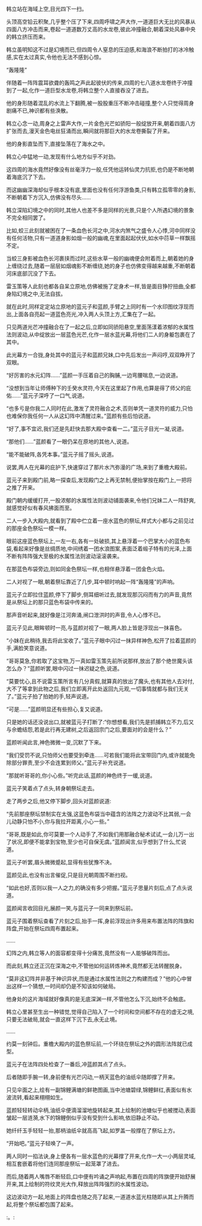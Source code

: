 
韩立站在海域上空,目光四下一扫。

头顶高空铅云积聚,几乎整个压了下来,四周呼啸之声大作,一道道巨大无比的风暴从四面八方冲击而来,卷起一道道数万丈高的水龙卷,彼此冲撞融合,朝着深处风暴中央的韩立挤压而来。

韩立虽明知这不过是幻境而已,但四周令人窒息的压迫感,和海浪不断拍打的冰冷触感,实在太过真实,令他也无法不感到心惊。

“轰隆隆”

伴随着一阵阵震耳欲聋的轰鸣之声此起彼伏的传来,四周的七八道水龙卷终于冲撞到了一起,化作一道巨型水龙卷,将韩立整个人直接吞没了进去。

他的身形随着混乱的水流上下翻腾,被一股股重压不断冲击碰撞,整个人只觉得周身剧痛不已,神识都有些涣散。

韩立心念一动,周身之上雷声大作,一片金色光芒如骄阳一般绽放开来,朝着四面八方扩张而去,漫天金色电丝狂涌而出,瞬间就将那巨大的水龙卷撕裂了开来。

他的身影直坠而下,直接坠落在了海水之中。

韩立心中猛地一动,发现有什么地方似乎不对劲。

这四周的海水竟然好像没有丝毫浮力一般,任凭他运转仙灵力抗拒,也仍是不断地朝着海底沉了下去。

而这幽幽深海却似乎根本没有底,里面也没有任何浮游鱼类,只有韩立孤零零的身影,不断朝着下方沉入,仿佛没有尽头……

韩立深陷幻境之中的同时,其他人也差不多是同样的光景,只是个人所遇幻境的景象不完全相同罢了。

比如,蛟三此刻就被困在了一条血色长河之中,河水内煞气之盛令人心悸,河中同样没有任何活物,只有一道道身影如烟一般的幽魂,在里面起起伏伏,如水中葕草一样飘摇不定。

当蛟三身影被血色长河裹挟而过时,这些水草一般的幽魂便会附着而上,朝着她的身上缠绕过去,随着一层层如烟魂影不断缠绕,她的身子也仿佛变得越来越重,不断朝着河床底部沉没了下去。

雷玉策等人此刻也都各自呆立原地,仿佛被施了定身术一样,皆是面目狰狞扭曲,全都身陷幻境之中,无法自拔。

就在此时,同样定定站立原地的蓝元子和蓝颜,手臂之上同时有一个水印图纹浮现而出,上面各自亮起一道蓝色亮光,冲入两人头顶上方,汇集在了一起。

只见两道光芒冲撞融合在了一起之后,立即如同骄阳悬空,里面荡漾着浓郁的水属性法则波动,从中绽放出一层蓝色光芒,化作一层水蓝光幕,将他们二人的身躯包裹在了其中。

此光幕方一合拢,身处其中的蓝元子和蓝颜兄妹,口中先后发出一声闷哼,双双睁开了双眼。

“好厉害的水元幻阵……”蓝颜一手压着自己的胸脯,一边弯腰喘息,一边说道。

“没想到当年让师傅种下的壬癸水灵符,今天在这里起了作用,也算是得了师父的庇佑……”蓝元子深呼了一口气,说道。

“也多亏是你我二人同时在此,激发了灵符融合之术,否则单凭一道灵符的威力,只怕也难保你我任何一人从这幻阵中清醒过来。”蓝颜有些后怕说道。

“好了,事不宜迟,我们还是先赶快去那大殿中查看一二。”蓝元子目光一凝,说道。

“那他们……”蓝颜看了一眼仍呆在原地的其他人,说道。

“能不能破阵,各凭本事。”蓝元子摇了摇头,说道。

说罢,两人在光幕的庇护下,快速穿过了那片水汽弥漫的广场,来到了重檐大殿前。

蓝元子来到殿门前,略一探查后,发现殿门之上再无禁制,便抬掌按在殿门上,一把将之推了开来。

殿门朝内缓缓打开,一股浓郁的水属性法则波动铺面袭来,令他们兄妹二人一阵舒爽,就感觉好似有春风拂面而至。

二人一步入大殿内,就看到了殿中伫立着一座水蓝色的祭坛,样式大小都与之前见过的那座金色祭坛一模一样。

眼前这座蓝色祭坛上,一左一右,各有一处破损,其上悬浮着一个巴掌大小的蓝色布袋,看起来好像是丝绸质地,中间绣着一团水浪图案,表面泛着缎子特有的光泽,上面不断有阵阵强大至极的水属性法则波动滚滚袭来。

在那蓝色布袋旁边,则如同金色祭坛一样,也相伴悬浮着一团金色火焰。

二人对视了一眼,朝着祭坛靠近了几步,耳中顿时响起一阵“轰隆隆”的声响。

蓝元子立即拉住蓝颜,停下了脚步,侧耳细听过去,就发现那沉闷而有力的声音,竟然是从祭坛上的那只蓝色布袋中传来的。

那声音听起来,就好像是江河奔涌,闸口泄洪时的声音,令人心悸不已。

蓝元子见此,眼眸顿时一亮,与蓝颜对视了一眼,两人脸上皆是浮现出一抹喜色。

“小妹在此稍待,我去将此宝收了。”蓝元子眼中闪过一抹异样神色,松开了拉着蓝颜的手,满脸笑意说道。

“哥哥莫急,你若取了这宝物,万一真如雷玉策先前所说那样,放出了那个绝世魔头该怎么办？”蓝颜听罢,眼中闪过一抹迟疑之色,说道。

“莫要忧心,且不说雷玉策所言有几分真假,就算真的放出了魔头,也有其他人去对付,大不了等拿到此物之后,我们立即离开此处返回九元观,一切事情就都与我们无关了。”蓝元子拍了拍她的手,轻声说道。

“可是……”蓝颜明显还有些担心,复又说道。

只是她的话还没说出口,就被蓝元子打断了:“你想想看,我们先是抓捕韩立不力,后又与佘蟾结怨,若是此行再无建树,之后返回宗门之后,要面对的会是什么？”

蓝颜听闻此言,神色微微一变,沉默了下来。

“我们受罚不说,只怕师父也要受到牵连……可若我们能将此宝带回门内,或许就能免除部分罪责,至少不会连累到师父。”蓝元子补充说道。

“那就听哥哥的,你小心些。”听完此话,蓝颜的神色终于一缓,说道。

蓝元子笑着点了点头,转身朝祭坛走去。

走了两步之后,他又停下脚步,回头对蓝颜说道:

“先前那座祭坛禁制实在太强,这蓝色布袋当中蕴含的法阵之力波动不比其弱,一会儿动静只怕不小,你与我拉开距离,小心一些。”

“哥哥,既是如此,你可莫要一个人动手了,不如我们用那融合秘术试试,一会儿万一出了状况,即便不能拿到宝物,至少也可自保无虞。”蓝颜闻言,似乎想到了什么,忙说道。

蓝元子听罢,眉头微微蹙起,显得有些犹豫不决。

蓝颜见此,也没有出言催促,只是目光朝周围不断扫视。

“如此也好,否则以我一人之力,的确没有多少把握。”蓝元子思量片刻后,点了点头说道。

蓝颜闻言收回目光,展颜一笑,与蓝元子一同来到祭坛前。

蓝元子围着祭坛查看了片刻之后,抬手一挥,身前浮现出许多用来布置法阵的阵旗和阵盘,开始在祭坛四周布置起来。

……

幻阵之内,韩立等人的面容都变得十分痛苦,竟然没有一人能够破阵而出。

而此刻,韩立还正沉在深海之中,不管他如何运转炼神术,竟然都无法转醒脱身。

“莫非这幻阵并非基于神识异状,而是通过水属性法则之力构建而成？”他的心中冒出这样一个猜想,一时间却仍是不知该如何破局。

他身处的这片海域就好像真的是无底深渊一样,不管他怎么下沉,始终不会触底。

韩立心里甚至生出一种错觉,觉得自己陷入了一个时间和空间都不存在的虚无之境,只要无法破局,就会一直这样下沉下去,永无止境。

……

约莫一刻钟后。重檐大殿内的蓝色祭坛前,一个环绕在祭坛之外的圆形法阵就已成型。

蓝元子在法阵四处检查了一番后,冲蓝颜其点了点头。

后者随即手腕一转,身前便有光芒闪动,一柄天蓝色的油纸伞随即撑了开来。

只见伞面之上,绘有一副锦鲤满塘的鲜艳图画,当中池塘碧绿,锦鲤鲜红,表面似有水波流转,看起来栩栩如生。

蓝颜轻轻转动伞柄,油纸伞便滴溜溜地旋转起来,其上绘制的池塘似乎也被搅动,表面皱起一层涟漪,水下的锦鲤倒似乎没有受到什么影响,依旧静止不动。

她纤纤玉手轻轻一抬,那柄油纸伞就高高飞起,如罗盖一般撑在了祭坛上方。

“开始吧。”蓝元子轻唤了一声。

两人同时一掐法诀,身上便各有一层水蓝色的光幕撑了开来,化作一大一小两层灵域,相互套嵌着将他们连同那座祭坛一起笼罩了进去。

而后,随着两人嘴唇不断轻启,口中便有吟诵之声响起,布置在四周的阵旗便开始舒展开来,其上绘制的符纹灵光大作,释放出阵阵强烈的水属性波动。

这边波动方一起,地面上的阵盘也随之亮了起来,一道道水蓝光柱随即从其上升腾而起,将整个祭坛都包围了起来。

:。: